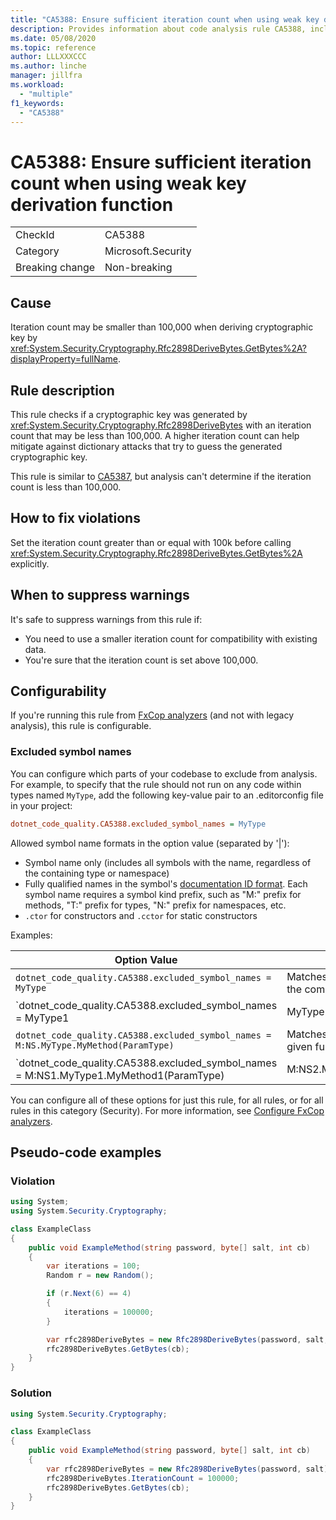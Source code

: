 ```yaml
---
title: "CA5388: Ensure sufficient iteration count when using weak key derivation function"
description: Provides information about code analysis rule CA5388, including causes, how to fix violations, and when to suppress it.
ms.date: 05/08/2020
ms.topic: reference
author: LLLXXXCCC
ms.author: linche
manager: jillfra
ms.workload:
  - "multiple"
f1_keywords:
  - "CA5388"
---
```

# CA5388: Ensure sufficient iteration count when using weak key derivation function

|||
|-|-|
|CheckId|CA5388|
|Category|Microsoft.Security|
|Breaking change|Non-breaking|

## Cause

Iteration count may be smaller than 100,000 when deriving cryptographic key by <xref:System.Security.Cryptography.Rfc2898DeriveBytes.GetBytes%2A?displayProperty=fullName>.

## Rule description

This rule checks if a cryptographic key was generated by <xref:System.Security.Cryptography.Rfc2898DeriveBytes> with an iteration count that may be less than 100,000. A higher iteration count can help mitigate against dictionary attacks that try to guess the generated cryptographic key.

This rule is similar to [CA5387](ca5387.md), but analysis can't determine if the iteration count is less than 100,000.

## How to fix violations

Set the iteration count greater than or equal with 100k before calling <xref:System.Security.Cryptography.Rfc2898DeriveBytes.GetBytes%2A> explicitly.

## When to suppress warnings

It's safe to suppress warnings from this rule if:
- You need to use a smaller iteration count for compatibility with existing data.
- You're sure that the iteration count is set above 100,000.

## Configurability

If you're running this rule from [FxCop analyzers](install-fxcop-analyzers.md) (and not with legacy analysis), this rule is configurable.

### Excluded symbol names

You can configure which parts of your codebase to exclude from analysis. For example, to specify that the rule should not run on any code within types named `MyType`, add the following key-value pair to an .editorconfig file in your project:

```ini
dotnet_code_quality.CA5388.excluded_symbol_names = MyType
```

Allowed symbol name formats in the option value (separated by '|'):
  - Symbol name only (includes all symbols with the name, regardless of the containing type or namespace)
  - Fully qualified names in the symbol's [documentation ID format](https://github.com/dotnet/csharplang/blob/master/spec/documentation-comments.md#id-string-format). Each symbol name requires a symbol kind prefix, such as "M:" prefix for methods, "T:" prefix for types, "N:" prefix for namespaces, etc.
  - `.ctor` for constructors and `.cctor` for static constructors

Examples:

| Option Value | Summary |
| --- | --- |
|`dotnet_code_quality.CA5388.excluded_symbol_names = MyType` | Matches all symbols named 'MyType' in the compilation
|`dotnet_code_quality.CA5388.excluded_symbol_names = MyType1|MyType2` | Matches all symbols named either 'MyType1' or 'MyType2' in the compilation
|`dotnet_code_quality.CA5388.excluded_symbol_names = M:NS.MyType.MyMethod(ParamType)` | Matches specific method 'MyMethod' with given fully qualified signature
|`dotnet_code_quality.CA5388.excluded_symbol_names = M:NS1.MyType1.MyMethod1(ParamType)|M:NS2.MyType2.MyMethod2(ParamType)` | Matches specific methods 'MyMethod1' and 'MyMethod2' with respective fully qualified signature

You can configure all of these options for just this rule, for all rules, or for all rules in this category (Security). For more information, see [Configure FxCop analyzers](configure-fxcop-analyzers.md).

## Pseudo-code examples

### Violation

```csharp
using System;
using System.Security.Cryptography;

class ExampleClass
{
    public void ExampleMethod(string password, byte[] salt, int cb)
    {
        var iterations = 100;
        Random r = new Random();

        if (r.Next(6) == 4)
        {
            iterations = 100000;
        }

        var rfc2898DeriveBytes = new Rfc2898DeriveBytes(password, salt, iterations);
        rfc2898DeriveBytes.GetBytes(cb);
    }
}
```

### Solution

```csharp
using System.Security.Cryptography;

class ExampleClass
{
    public void ExampleMethod(string password, byte[] salt, int cb)
    {
        var rfc2898DeriveBytes = new Rfc2898DeriveBytes(password, salt);
        rfc2898DeriveBytes.IterationCount = 100000;
        rfc2898DeriveBytes.GetBytes(cb);
    }
}
```
